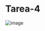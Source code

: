 # Tarea-4
![image](https://github.com/ENZELPL/Tarea-4/assets/133585095/a940aea3-e5f1-417e-95d7-d5de586ff4ca)
